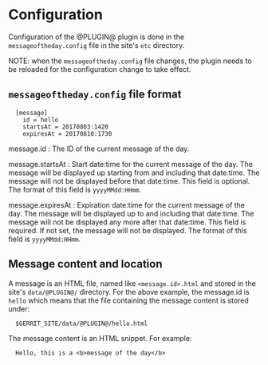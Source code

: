 # Configuration

Configuration of the @PLUGIN@ plugin is done in the `messageoftheday.config`
file in the site's `etc` directory.

NOTE: when the `messageoftheday.config` file changes, the plugin needs to
be reloaded for the configuration change to take effect.

## `messageoftheday.config` file format

```
  [message]
    id = hello
    startsAt = 20170803:1420
    expiresAt = 20170810:1730
```

message.id
:	The ID of the current message of the day.

message.startsAt
:       Start date:time for the current message of the day. The message will be
	displayed up starting from and including that date:time. The message will not
	be displayed before that date:time. This field is optional.
        The format of this field is `yyyyMMdd:HHmm`.

message.expiresAt
:	Expiration date:time for the current message of the day. The message will be
	displayed up to and including that date:time. The message will not be displayed
	any more after that date:time. This field is required. If not set, the message
	will not be displayed.
	The format of this field is `yyyyMMdd:HHmm`.

## Message content and location

A message is an HTML file, named like `<message.id>.html` and stored in the
site's `data/@PLUGIN@/` directory. For the above example, the message.id is
`hello` which means that the file containing the message content is stored under:

```
  $GERRIT_SITE/data/@PLUGIN@/hello.html
```

The message content is an HTML snippet. For example:

```
  Hello, this is a <b>message of the day</b>
```
